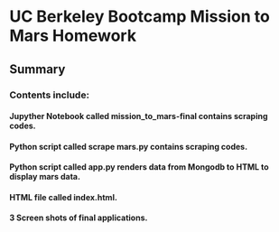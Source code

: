 
# UC Berkeley Bootcamp Mission to Mars Homework


## Summary 
### Contents include:
#### Jupyther Notebook called mission_to_mars-final contains scraping codes.
#### Python script called scrape mars.py contains scraping codes.
#### Python script called app.py renders data from Mongodb to HTML to display mars data.
#### HTML file called index.html. 
#### 3 Screen shots of final applications.

